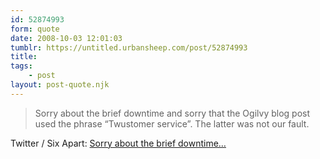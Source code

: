 ```yaml
---
id: 52874993
form: quote
date: 2008-10-03 12:01:03
tumblr: https://untitled.urbansheep.com/post/52874993
title: 
tags:
    - post
layout: post-quote.njk
---
```


<blockquote>
Sorry about the brief downtime and sorry that the Ogilvy blog post used the phrase &ldquo;Twustomer service&rdquo;. The latter was not our fault.
</blockquote>

Twitter / Six Apart: <a href="http://twitter.com/sixapart/statuses/944635411">Sorry about the brief downtime&hellip;</a>
